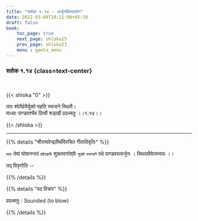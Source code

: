 ```yaml
---
title: "श्लोक १.१४ - अर्जुनविशादयोग"
date: 2022-03-08T18:21:00+05:30
draft: false
book:
    toc_page: true
    next_page: shloka15
    prev_page: shloka13
    menu : geeta_menu
---
```




### श्लोक १.१४ {class=text-center}

<br/>

{{< shloka  "0"  >}}

ततः श्वेतैर्हयैर्युक्ते महति स्यन्दने स्थितौ।  
माधवः पाण्डवश्चैव दिव्यौ शङ्खौ प्रदध्मतुः ।।१.१४।।

{{< /shloka >}}

---

{{% details "श्रीराघवेन्द्रतीर्थविरचित गीताविवृतिः" %}}

`ततः` तेषां घोषानन्तरं `श्वेतहयैः` शुक्लवर्णाश्‌वैः `युक्ते` `स्यन्दने` रथे पाण्डवस्त्वर्जुनः । स्थितावेेवेत्यन्वयः ।।

तद् विवृणोति -- 

{{% /details %}}


{{% details "पद विचार" %}}

प्रदध्मतुः : Sounded (to blow)

{{% /details %}}

